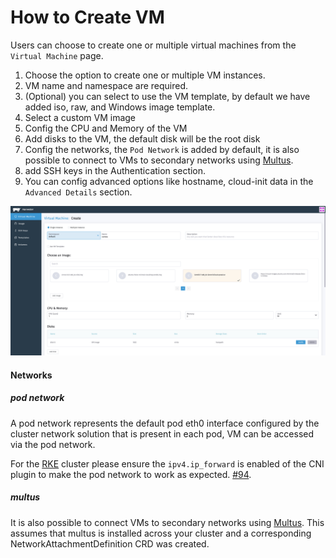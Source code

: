 # How to Create VM

Users can choose to create one or multiple virtual machines from the `Virtual Machine` page.

1. Choose the option to create one or multiple VM instances.
1. VM name and namespace are required.
1. (Optional) you can select to use the VM template, by default we have added iso, raw, and Windows image template.
1. Select a custom VM image
1. Config the CPU and Memory of the VM
1. Add disks to the VM, the default disk will be the root disk  
1. Config the networks, the `Pod Network` is added by default, it is also possible to connect to VMs to secondary networks using [Multus](#networks).
1. add SSH keys in the Authentication section.
1. You can config advanced options like hostname, cloud-init data in the `Advanced Details` section.

![](./assets/create-vm.png)

#### Networks

##### pod network

A pod network represents the default pod eth0 interface configured by the cluster network solution that is present in each pod, VM can be accessed via the pod network. 

For the [RKE](https://rancher.com/docs/rke/latest/en/) cluster please ensure the `ipv4.ip_forward` is enabled of the CNI plugin to make the pod network to work as expected. [#94](https://github.com/rancher/harvester/issues/94). 

##### multus
It is also possible to connect VMs to secondary networks using [Multus](https://github.com/intel/multus-cni). This assumes that multus is installed across your cluster and a corresponding NetworkAttachmentDefinition CRD was created.